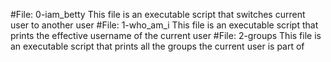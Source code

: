 #File: 0-iam_betty 
This file is an executable script that switches current user to another user
#File: 1-who_am_i
This file is an executable script that prints the effective username of the current user
#File: 2-groups
This file is an executable script that prints all the groups the current user is part of

